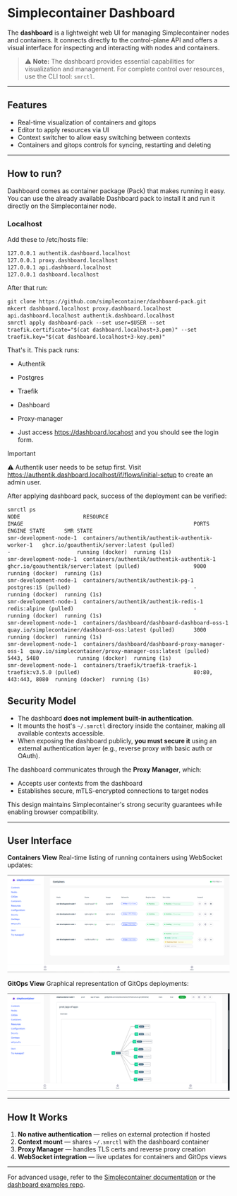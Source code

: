 # Simplecontainer Dashboard

The **dashboard** is a lightweight web UI for managing Simplecontainer nodes and containers. It connects directly to the control-plane API and offers a visual interface for inspecting and interacting with nodes and containers.

> ⚠️ **Note:** The dashboard provides essential capabilities for visualization and management. For complete control over resources, use the CLI tool: `smrctl`.

---

## Features

* Real-time visualization of containers and gitops
* Editor to apply resources via UI
* Context switcher to allow easy switching between contexts
* Containers and gitops controls for syncing, restarting and deleting

---

## How to run?
Dashboard comes as container package (Pack) that makes running it easy. You can use the already available Dashboard pack to install it and run it directly on the Simplecontainer node.

### Localhost
Add these to /etc/hosts file:

```
127.0.0.1 authentik.dashboard.localhost
127.0.0.1 proxy.dashboard.localhost
127.0.0.1 api.dashboard.localhost
127.0.0.1 dashboard.localhost
```

After that run:

```
git clone https://github.com/simplecontainer/dashboard-pack.git
mkcert dashboard.localhost proxy.dashboard.localhost api.dashboard.localhost authentik.dashboard.localhost
smrctl apply dashboard-pack --set user=$USER --set traefik.certificate="$(cat dashboard.localhost+3.pem)" --set traefik.key="$(cat dashboard.localhost+3-key.pem)"
```

That's it. This pack runs:

- Authentik
- Postgres
- Traefik
- Dashboard
- Proxy-manager

- Just access https://dashboard.locahost and you should see the login form.

> [!IMPORTANT]
> ⚠️️ Authentik user needs to be setup first. Visit https://authentik.dashboard.localhost/if/flows/initial-setup to create an admin user.

After applying dashboard pack, success of the deployment can be verified:

```
smrctl ps
NODE                    RESOURCE                                            IMAGE                                                      PORTS                 ENGINE STATE      SMR STATE     
smr-development-node-1  containers/authentik/authentik-authentik-worker-1   ghcr.io/goauthentik/server:latest (pulled)                 -                     running (docker)  running (1s)  
smr-development-node-1  containers/authentik/authentik-authentik-1          ghcr.io/goauthentik/server:latest (pulled)                 9000                  running (docker)  running (1s)  
smr-development-node-1  containers/authentik/authentik-pg-1                 postgres:15 (pulled)                                       -                     running (docker)  running (1s)  
smr-development-node-1  containers/authentik/authentik-redis-1              redis:alpine (pulled)                                      -                     running (docker)  running (1s)  
smr-development-node-1  containers/dashboard/dashboard-dashboard-oss-1      quay.io/simplecontainer/dashboard-oss:latest (pulled)      3000                  running (docker)  running (1s)  
smr-development-node-1  containers/dashboard/dashboard-proxy-manager-oss-1  quay.io/simplecontainer/proxy-manager-oss:latest (pulled)  5443, 5480            running (docker)  running (1s)  
smr-development-node-1  containers/traefik/traefik-traefik-1                traefik:v3.5.0 (pulled)                                    80:80, 443:443, 8080  running (docker)  running (1s)  
```

## Security Model

* The dashboard **does not implement built-in authentication**.
* It mounts the host's `~/.smrctl` directory inside the container, making all available contexts accessible.
* When exposing the dashboard publicly, **you must secure it** using an external authentication layer (e.g., reverse proxy with basic auth or OAuth).

The dashboard communicates through the **Proxy Manager**, which:

* Accepts user contexts from the dashboard
* Establishes secure, mTLS-encrypted connections to target nodes

This design maintains Simplecontainer's strong security guarantees while enabling browser compatibility.

---

## User Interface

**Containers View**
Real-time listing of running containers using WebSocket updates:

![Container Listing](.github/resources/dashboard-containers.png)

**GitOps View**
Graphical representation of GitOps deployments:

![GitOps View](.github/resources/dashboard-gitops.png)

---

## How It Works

1. **No native authentication** — relies on external protection if hosted
2. **Context mount** — shares `~/.smrctl` with the dashboard container
3. **Proxy Manager** — handles TLS certs and reverse proxy creation
4. **WebSocket integration** — live updates for containers and GitOps views

---

For advanced usage, refer to the [Simplecontainer documentation](https://docs.simplecontainer.io) or the [dashboard examples repo](https://github.com/simplecontainer/examples).

